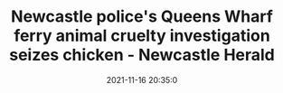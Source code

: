 ---
"title": "Newcastle police's Queens Wharf ferry animal cruelty investigation seizes chicken - Newcastle Herald"
"date": "2021-11-16 20:35:0"
"feed_name": "GOOGLENEWSDRILLING"
"feed_website": "https://news.google.com/search?q=drilling%2Bincident&hl=en-US&gl=US&ceid=US:en"
"feed_rss": "https://news.google.com/rss/search?q=drilling%2Bincident&hl=en-US&gl=US&ceid=US:en"
"link": "https://www.newcastleherald.com.au/story/7513625/queens-wharf-animal-cruelty-appeal-as-newcastle-police-seize-chicken/?cs=7573"
"source": "{'href': 'https://www.newcastleherald.com.au', 'title': 'Newcastle Herald'}"
"file": "_posts/2021-1-1-179c938ab5658ca6c1c0a2555602a7a3495be20e.md"
"accident": "1"
"drilling": "0"
"dead": "0"
"injured": "0"
"arrested": "0"
"place": "unknown place"
"where": "unknown site"
"causes": "unknown"
"place_uri": "unknown place"
---